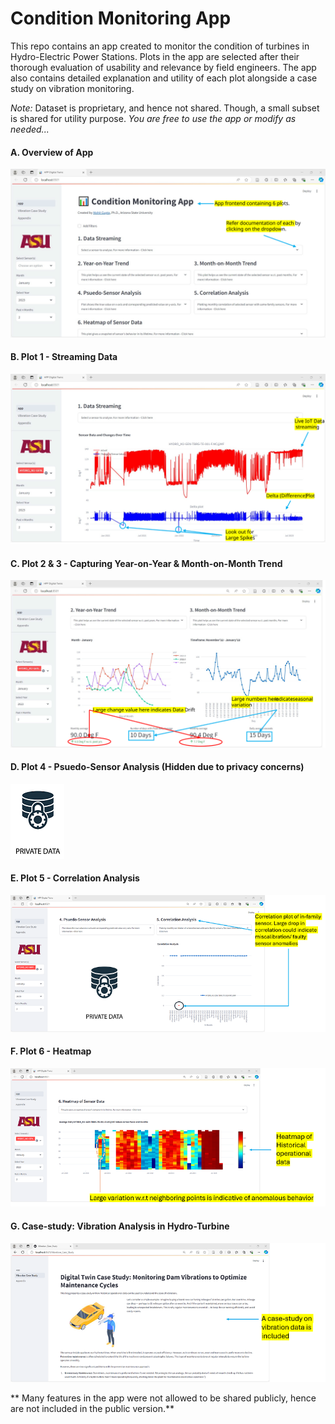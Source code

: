 # Condition Monitoring App

This repo contains an app created to monitor the condition of turbines in Hydro-Electric Power Stations. 
Plots in the app are selected after their thorough evaluation of usability and relevance by field engineers.
The app also contains detailed explanation and utility of each plot alongside a case study on vibration monitoring.

*Note:* Dataset is proprietary, and hence not shared. Though, a small subset is shared for utility purpose. 
*You are free to use the app or modify as needed...*


#### A. Overview of App

<img src="https://github.com/mgupta70/Predictive-Maintenance-Data-Analytics-App/blob/main/media/micro/app_overview_svg.svg" >

#### B. Plot 1 -  Streaming Data

<img src="https://github.com/mgupta70/Predictive-Maintenance-Data-Analytics-App/blob/main/media/micro/plot_1_svg.svg" >

#### C. Plot 2 & 3 -  Capturing Year-on-Year & Month-on-Month Trend

<img src="https://github.com/mgupta70/Predictive-Maintenance-Data-Analytics-App/blob/main/media/micro/plot_2_3_svg.svg" >

#### D. Plot 4 -  Psuedo-Sensor Analysis (Hidden due to privacy concerns)

<img src="https://github.com/mgupta70/Predictive-Maintenance-Data-Analytics-App/blob/main/media/micro/lock.png" >

#### E. Plot 5 -  Correlation Analysis 

<img src="https://github.com/mgupta70/Predictive-Maintenance-Data-Analytics-App/blob/main/media/micro/plot_5.png" >

#### F. Plot 6 -  Heatmap  

<img src="https://github.com/mgupta70/Predictive-Maintenance-Data-Analytics-App/blob/main/media/micro/plot_6.png" >

#### G. Case-study: Vibration Analysis in Hydro-Turbine  

<img src="https://github.com/mgupta70/Predictive-Maintenance-Data-Analytics-App/blob/main/media/micro/vib_analysis.png" >

** Many features in the app were not allowed to be shared publicly, hence are not included in the public version.**

